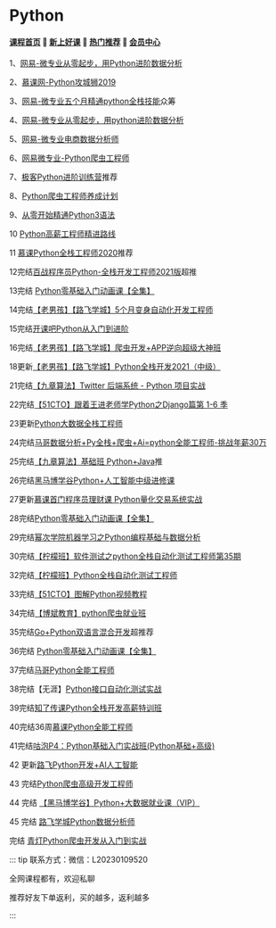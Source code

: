# Python

#### [**课程首页**](../index.md) 💖 [**新上好课**](./xshk.md) 💖 [**热门推荐**](./rmtj.md) 💖 [**会员中心**](./vip.md)

1、[网易-微专业从零起步，用Python进阶数据分析](https://mooc.study.163.com/smartSpec/detail/1202821601.htm)

2、[慕课网-Python攻城狮2019](https://class.imooc.com/sale/python)

3、[网易-微专业五个月精通python全栈技能](https://mooc.study.163.com/smartSpec/detail/1202847601.htm)众筹

4、[网易-微专业从零起步，用python进阶数据分析](https://mooc.study.163.com/smartSpec/detail/1202854602.htm)

5、[网易-微专业电商数据分析师](https://mooc.study.163.com/smartSpec/detail/1001477003.htm)

6、[网易微专业-Python爬虫工程师](https://mooc.study.163.com/smartSpec/detail/1202843604.htm)

7、[极客Python进阶训练营](https://u.geekbang.org/subject/python/100038901)推荐

8、[Python爬虫工程师养成计划](https://coding.imooc.com/learningpath/route?pathId=23)

9、[从零开始精通Python3语法](https://coding.imooc.com/learningpath/route?pathId=22)

10 [Python高薪工程师精进路线](https://coding.imooc.com/learningpath/route?pathId=33)

11 [慕课Python全栈工程师2020](https://class.imooc.com/sale/python2020)推荐

12完结[百战程序员Python-全栈开发工程师2021版](http://www.itbaizhan.cn/course/python)超推

13完结 [Python零基础入门动画课【全集】](https://study.163.com/course/introduction/1209570828.htm?share=1&shareId=1017665390&utm_content=courseIntro&utm_u=1017665390&utm_source=weixin)

14完结[【老男孩】【路飞学城】5个月变身自动化开发工程师](https://www.luffycity.com/light-course/automation-python)

15完结[开课吧Python从入门到进阶](https://www.kaikeba.com/course/vip/225)

16完结[【老男孩】【路飞学城】爬虫开发+APP逆向超级大神班](https://www.luffycity.com/light-course)

18更新[【老男孩】【路飞学城】Python全栈开发2021（中级）](https://www.luffycity.com/employment-course)

21完结[【九章算法】Twitter 后端系统 - Python 项目实战](https://www.jiuzhang.com/course/89)

22完结[【51CTO】跟着王进老师学Python之Django篇第 1-6 季](https://edu.51cto.com/courselist/index.html?q=跟着王进老师学Python之Django篇)

23更新[Python大数据全栈工程师](https://ke.qq.com/course/398321)

24完结[马哥数据分析+Py全栈+爬虫+Ai=python全能工程师-挑战年薪30万](https://ke.qq.com/course/251222)

25完结[【九章算法】基础班 Python+Java](https://www.jiuzhang.com/course/84)推

26完结[黑马博学谷Python+人工智能中级进修课](https://www.boxuegu.com/promote/outline-1492.html)

27更新[慕课首门程序员理财课 Python量化交易系统实战](https://coding.imooc.com/class/494.html)

28完结[Python零基础入门动画课【全集】](https://study.163.com/course/introduction/1209570828.htm?share=1&shareId=1017665390&utm_content=courseIntro&utm_u=1017665390&utm_source=weixin)

29完结[幂次学院机器学习之Python编程基础与数据分析](https://mici.jiqishidai.com/site/course_introduction?id=5)

30完结[【柠檬班】软件测试之python全栈自动化测试工程师第35期](https://ke.qq.com/course/325554)

32完结[【柠檬班】Python全栈自动化测试工程师](https://ke.qq.com/course/package/33616)

33完结[【51CTO】图解Python视频教程](https://edu.51cto.com/topic/1559.html)

34完结[【博斌教育】python爬虫就业班](https://ke.qq.com/course/3061920)

35完结[Go+Python双语言混合开发](https://coding.imooc.com/class/chapter/469.html#Anchor)超推荐

36完结 [Python零基础入门动画课【全集】](https://study.163.com/course/introduction/1209570828.htm?share=1&shareId=1017665390&utm_content=courseIntro&utm_u=1017665390&utm_source=weixin)

37完结[马哥Python全能工程师](https://ke.qq.com/course/251222)

38完结【无涯】[Python接口自动化测试实战](https://study.163.com/course/introduction/1006358022.htm)

39完结[知了传课Python全栈开发高薪特训班](https://study.163.com/course/introduction.htm?courseId=1004504016)

40完结36周[慕课Python全能工程师](https://class.imooc.com/sale/python2021)

41完结[咕泡P4：Python基础入门实战班(Python基础+高级)](https://ke.gupaoedu.cn/course/vip/1337)

42 更新[路飞Python开发+AI人工智能](https://www.luffycity.com/employment-course/4/chapter)

43 完结[Python爬虫高级开发工程师](https://ke.qq.com/course/3582874?course_id=3582874#term_id=105524190)

44 完结 [【黑马博学谷】Python+大数据就业课（VIP）](https://www.boxuegu.com/class/detail-4300.html)

45 完结 [路飞学城Python数据分析师](https://www.luffycity.com/employment-course/23/detail)

完结 [青灯Python爬虫开发从入门到实战](https://ke.qq.com/course/405353)	



::: tip
联系方式：微信：L20230109520

全网课程都有，欢迎私聊

推荐好友下单返利，买的越多，返利越多

:::